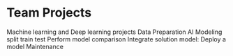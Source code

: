 # Team Projects
Machine learning and Deep learning projects
Data Preparation
AI Modeling
split train test
Perform model comparison
Integrate solution model: Deploy a model
Maintenance
